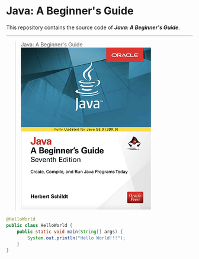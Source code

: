 # Java: A Beginner's Guide
This repository contains the source code of ___Java: A Beginner's Guide___.

<hr style="color: deepskyblue">

> Java: A Beginner's Guide  
![java_a-beginners-guide](https://github.com/chioio/java_a-beginners-guide-code/blob/master//images/java_a-beginners-guide.png)

```java
@HelloWorld
public class HelloWorld {
    public static void main(String[] args) {
        System.out.println("Hello World!!!");
    }
}
```




